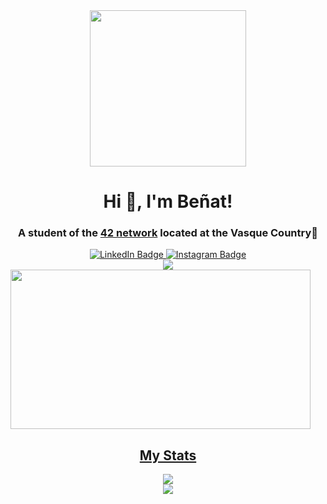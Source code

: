 <div id="header" align="center">
    <img src="https://media.giphy.com/media/gjrYDwbjnK8x36xZIO/giphy.gif" width="250" height "130"/>
</div>
<div id="greeting" align="center">
    <h1>Hi 👋, I'm Beñat!</h1>
    <h3 align="center">
        A student of the  <a href="https://www.42network.org/">42 network</a> located at the Vasque Country📌
    </h3>
</div>

<div id="badges" align="center">
    <a id="linkedin" href="https://www.linkedin.com/in/benatcastro/">
        <img src="https://img.shields.io/badge/LinkedIn-blue?style=for-the-badge&logo=linkedin&logoColor=white" alt="LinkedIn Badge"/>
    </a>
    <a id="instagram" href="https://www.instagram.com/benaatt__/">
        <img src="https://img.shields.io/badge/Instagram-C13584?style=for-the-badge&logo=Instagram&logoColor=white" alt="Instagram Badge">
    <div id="Views counter">
        <img src="https://komarev.com/ghpvc/?username=benatcastro&style=for-the-badge">
    </div>
</div>
    

<img align="center" src=https://media.giphy.com/media/FqdGGgugkC4Xm/giphy.gif width="480" height="255"/>

<div id="stats" align="center">
    <h2>My Stats</h2>
    <div id="stats_1">
        <img src="https://github-readme-stats.vercel.app/api?username=benatcastro&show_icons=true&theme=radical&hide_border=true&bg_color=0D1117" />
    </div>
    <div id="streak">
        <img src="http://github-readme-streak-stats.herokuapp.com?user=benatcastro&theme=radical&hide_border=true&background=0D1117" />
    </div>
</div>




